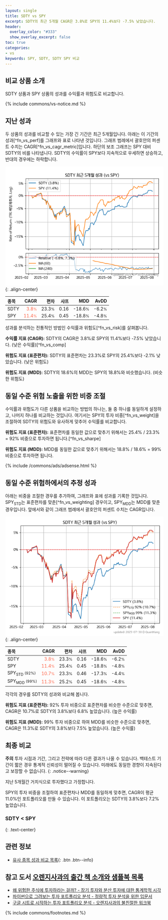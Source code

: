```yaml
---
layout: single
title: SDTY vs SPY
excerpt: SDTY의 최근 5개월 CAGR은 3.8%로 SPY의 11.4%보다 -7.5% 낮았습니다.
header:
  overlay_color: "#333"
  show_overlay_excerpt: false
toc: true
categories:
- vs
keywords: SPY, SDTY, SDTY SPY 비교
---
```


## 비교 상품 소개


SDTY 상품과 SPY 상품의 성과를 수익률과 위험도로 비교합니다.





{% include commons/vs-notice.md %}

## 지난 성과

두 상품의 성과를 비교할 수 있는 가장 긴 기간은 최근 5개월입니다. 아래는 이 기간의 성과[^fn_vs_perf]를 그래프와 표로 나타낸 것입니다.
그래프 범례에서 괄호안의 퍼센트 수치는 CAGR[^fn_vs_cagr_metric]입니다.
하단의 보조 그래프는 SPY 대비 SDTY의 비를 나타냅니다.
SDTY의 수익률이 SPY보다 지속적으로 우세하면 상승하고, 반대의 경우에는 하락합니다.

![SDTY](/vs/images/sdty-vs-spy_dual.png){: .align-center}

| **종목** | **CAGR** | **편차** | **샤프** | **MDD** | **AvDD** |
| :------------ | ------: | -----------: | -------: | ------: | -------: |
| SDTY | <span style="color: tomato">3.8<small>%</small></span> | 23.3<small>%</small> | 0.16 | -18.6<small>%</small> | -6.2<small>%</small> |
| SPY | <span style="color: tomato">11.4<small>%</small></span> | 25.4<small>%</small> | 0.45 | -18.8<small>%</small> | -4.8<small>%</small> |

<!-- more -->


성과를 분석하는 전통적인 방법인 수익률과 위험도[^fn_vs_risk]를 살펴봅니다.

**수익률 지표 (CAGR):** SDTY의 CAGR은 3.8%로 SPY의 11.4%보다 -7.5% 낮았습니다. (낮은 수익률)[^fn_vs_comp]

**위험도 지표 (표준편차):** SDTY의 표준편차는 23.3%로 SPY의 25.4%보다 -2.1% 낮았습니다. (낮은 위험도)

**위험도 지표 (MDD):** SDTY의 18.6%의 MDD는 SPY의 18.8%와 비슷했습니다. (비슷한 위험도)



## 동일 수준 위험 노출을 위한 비중 조절

수익률과 위험도가 다른 상품을 비교하는 방법의 하나는, 둘 중 하나를 동일하게 설정하고, 나머지 하나를 비교하는 것입니다.
여기서는 SPY의 투자 비중[^fn_vs_weight]을 조절하여 SDTY의 위험도와 유사하게 맞추어 수익률를 비교합니다.

**위험도 지표 (표준편차):** 표준편차를 동일한 값으로 맞추기 위해서는 25.4% / 23.3% = 92% 비중으로 투자하면 됩니다.[^fn_vs_sharpe]

**위험도 지표 (MDD):** MDD를 동일한 값으로 맞추기 위해서는 18.8% / 18.6% = 99% 비중으로 투자하면 됩니다.


{% include /commons/ads/adsense.html %}



## 동일 수준 위험하에서의 추정 성과

아래는 비중을 조절한 경우를 추가하여, 그래프와 표에 성과를 기록한 것입니다.
SPY<sub>STD</sub>는 표준편차를 맞춘[^fn_vs_weighting] 경우이고, SPY<sub>MDD</sub>는 MDD를 맞춘 경우입니다.
앞에서와 같이 그래프 범례에서 괄호안의 퍼센트 수치는 CAGR입니다.


![SDTY](/vs/images/sdty-vs-spy.png){: .align-center}



| **종목** | **CAGR** | **편차** | **샤프** | **MDD** | **AvDD** |
| :------------ | ------: | -----------: | -------: | ------: | -------: |
| SDTY | <span style="color: tomato">3.8<small>%</small></span> | 23.3<small>%</small> | 0.16 | -18.6<small>%</small> | -6.2<small>%</small> |
| SPY | <span style="color: tomato">11.4<small>%</small></span> | 25.4<small>%</small> | 0.45 | -18.8<small>%</small> | -4.8<small>%</small> |
| SPY<sub>STD</sub> <small>(92%)</small> | <span style="color: tomato">10.7<small>%</small></span> | 23.3<small>%</small> | 0.46 | -17.3<small>%</small> | -4.4<small>%</small> |
| SPY<sub>MDD</sub> <small>(99%)</small> | <span style="color: tomato">11.3<small>%</small></span> | 25.2<small>%</small> | 0.45 | -18.6<small>%</small> | -4.8<small>%</small> |



각각의 경우를 SDTY의 성과와 비교해 봅니다.

**위험도 지표 (표준편차):** 92% 투자 비중으로 표준편차를 비슷한 수준으로 맞추면, CAGR은 10.7%로 SDTY의 3.8%보다 6.8% 높았습니다. (높은 수익률)

**위험도 지표 (MDD):** 99% 투자 비중으로 하여 MDD를 비슷한 수준으로 맞추면, CAGR은 11.3%로 SDTY의 3.8%보다 7.5% 높았습니다. (높은 수익률)




## 최종 비교

**주의** 투자 시점과 기간, 그리고 전략에 따라 다른 결과가 나올 수 있습니다. 백테스트 기간이 짧은 경우 통계적 신뢰성이 떨어질 수 있습니다. 미래에도 동일한 경향이 지속된다고 보장할 수 없습니다.
{: .notice--warning}

지난 5개월간 거치식으로 투자했다고 가정합니다.

SPY의 투자 비중을 조절하여 표준편차나 MDD를 동일하게 맞추면, CAGR이 평균 11.0%인 포트폴리오를 만들 수 있습니다.
이 포트폴리오는 SDTY의 3.8%보다 7.2% 높았습니다.

### SDTY &lt; SPY
{: .text-center}


## 관련 정보

- [유사 종목 성과 비교 목록](/vs/){: .btn .btn--info}


## 참고 도서 [오렌지사과의 출간 책 소개와 샘플북 목록](https://kongdori.tistory.com/691)

- [왜 위험한 주식에 투자하라는 걸까? - 장기 투자와 분산 투자에 대한 통계학적 시각](https://kongdori.tistory.com/421)
- [파이썬으로 그려보는 투자 포트폴리오 분석  - 정량적 투자 분석을 위한 입문서](https://kongdori.tistory.com/643)
- [구글 시트로 시작하는 투자 포트폴리오 분석 - 오렌지사과의 불친절한 워크북](https://kongdori.tistory.com/449)

{% include commons/footnotes.md %}